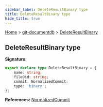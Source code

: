 ```yaml
---
sidebar_label: DeleteResultBinary type
title: DeleteResultBinary type
hide_title: true
---
```


[Home](./index.md) &gt; [git-documentdb](./git-documentdb.md) &gt; [DeleteResultBinary](./git-documentdb.deleteresultbinary.md)

## DeleteResultBinary type


<b>Signature:</b>

```typescript
export declare type DeleteResultBinary = {
    name: string;
    fileOid: string;
    commit: NormalizedCommit;
    type: 'binary';
};
```
<b>References:</b> [NormalizedCommit](./git-documentdb.normalizedcommit.md)

